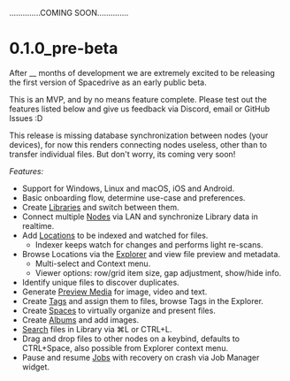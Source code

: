 ..............COMING SOON..............
# 0.1.0_pre-beta

After __ months of development we are extremely excited to be releasing the first version of Spacedrive as an early public beta.

This is an MVP, and by no means feature complete. Please test out the features listed below and give us feedback via Discord, email or GitHub Issues :D

This release is missing database synchronization between nodes (your devices), for now this renders connecting nodes useless, other than to transfer individual files. But don't worry, its coming very soon!

*Features:*
- Support for Windows, Linux and macOS, iOS and Android.
- Basic onboarding flow, determine use-case and preferences.
- Create [Libraries](../architecture/libraries.md) and switch between them.
- Connect multiple [Nodes](../architecture/nodes.md) via LAN and synchronize Library data in realtime.
- Add [Locations](../architecture/locations.md) to be indexed and watched for files.
  - Indexer keeps watch for changes and performs light re-scans.
- Browse Locations via the [Explorer](../architecture/explorer.md) and view file preview and metadata.
  - Multi-select and Context menu.
  - Viewer options: row/grid item size, gap adjustment, show/hide info.
- Identify unique files to discover duplicates.
- Generate [Preview Media](../architecture/preview-media.md) for image, video and text.
- Create [Tags](../architecture/tags.md) and assign them to files, browse Tags in the Explorer.
- Create [Spaces](../architecture/spaces.md) to virtually organize and present files.
- Create [Albums](../architecture/albums.md) and add images.
- [Search](../architecture/search.md) files in Library via ⌘L or CTRL+L.
- Drag and drop files to other nodes on a keybind, defaults to CTRL+Space, also possible from Explorer context menu.
- Pause and resume [Jobs](../architecture/jobs.md) with recovery on crash via Job Manager widget.